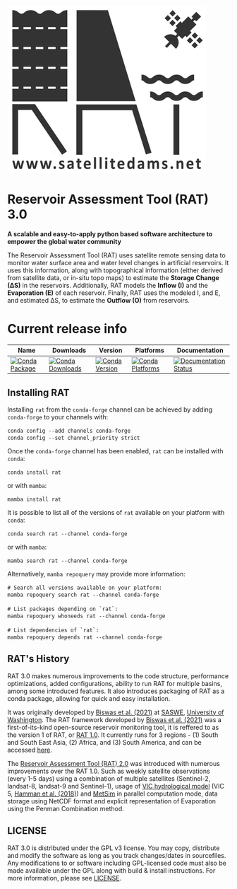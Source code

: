 ![Reservoir Assessment Tool](docs/logos/Rat_Logo_black_github.png)
# Reservoir Assessment Tool (RAT) 3.0

<b>A scalable and easy-to-apply python based software architecture to empower the global water community</b>

The Reservoir Assessment Tool (RAT) uses satellite remote sensing data to monitor water surface area and water level changes in artificial reservoirs. It uses this information, along with topographical information (either derived from satellite data, or in-situ topo maps) to estimate the **Storage Change (∆S)** in the reservoirs. Additionally, RAT models the **Inflow (I)** and the **Evaporation (E)** of each reservoir. Finally, RAT uses the modeled I, and E, and estimated ∆S, to estimate the **Outflow (O)** from reservoirs.

# Current release info

| Name | Downloads | Version | Platforms | Documentation | 
| --- | --- | --- | --- | --- |
| [![Conda Package](https://img.shields.io/badge/package-rat-skyblue.svg)](https://anaconda.org/conda-forge/rat) | [![Conda Downloads](https://img.shields.io/conda/dn/conda-forge/rat.svg)](https://anaconda.org/conda-forge/rat) | [![Conda Version](https://img.shields.io/conda/vn/conda-forge/rat.svg)](https://anaconda.org/conda-forge/rat) | [![Conda Platforms](https://img.shields.io/conda/pn/conda-forge/rat.svg)](https://anaconda.org/conda-forge/rat) | [![Documentation Status](https://readthedocs.org/projects/rat-satellitedams/badge/?version=latest)](https://rat-satellitedams.readthedocs.io/en/latest/?badge=latest) |

## Installing RAT

Installing `rat` from the `conda-forge` channel can be achieved by adding `conda-forge` to your channels with:

```
conda config --add channels conda-forge
conda config --set channel_priority strict
```

Once the `conda-forge` channel has been enabled, `rat` can be installed with `conda`:

```
conda install rat
```

or with `mamba`:

```
mamba install rat
```

It is possible to list all of the versions of `rat` available on your platform with `conda`:

```
conda search rat --channel conda-forge
```

or with `mamba`:

```
mamba search rat --channel conda-forge
```

Alternatively, `mamba repoquery` may provide more information:

```
# Search all versions available on your platform:
mamba repoquery search rat --channel conda-forge

# List packages depending on `rat`:
mamba repoquery whoneeds rat --channel conda-forge

# List dependencies of `rat`:
mamba repoquery depends rat --channel conda-forge
```


## RAT's History
RAT 3.0 makes numerous improvements to the code structure, performance optimizations, added configurations, ability to run RAT for multiple basins, among some introduced features. It also introduces packaging of RAT as a conda package, allowing for quick and easy installation.

It was originally developed by [Biswas et al. (2021)](https://doi.org/10.1016/j.envsoft.2021.105043) at [SASWE](https://saswe.net/), [University of Washington](https://www.washington.edu/). The RAT framework developed by [Biswas et al. (2021)](https://doi.org/10.1016/j.envsoft.2021.105043) was a first-of-its-kind open-source reservoir monitoring tool, it is reffered to as the version 1 of RAT, or [RAT 1.0](http://depts.washington.edu/saswe/rat_beta/). It currently runs for 3 regions - (1) South and South East Asia, (2) Africa, and (3) South America, and can be accessed [here](http://depts.washington.edu/saswe/rat_beta/).

The [Reservoir Assessment Tool (RAT) 2.0](https://depts.washington.edu/saswe/mekong/) was introduced with numerous improvements over the RAT 1.0. Such as weekly satellite observations (every 1-5 days) using a combination of multiple satellites (Sentinel-2, landsat-8, landsat-9 and Sentinel-1), usage of [VIC hydrological model](https://github.com/UW-Hydro/VIC) (VIC 5, [Hamman et al. (2018)](https://doi.org/10.5194/gmd-11-3481-2018)) and [MetSim](https://github.com/UW-Hydro/MetSim) in parallel computation mode, data storage using NetCDF format and explicit representation of Evaporation using the Penman Combination method.

## LICENSE
RAT 3.0 is distributed under the GPL v3 license. You may copy, distribute and modify the software as long as you track changes/dates in sourcefiles. Any modifications to or software including GPL-licensed code must also be made available under the GPL along with build & install instructions.
For more information, please see [LICENSE](./LICENSE).
